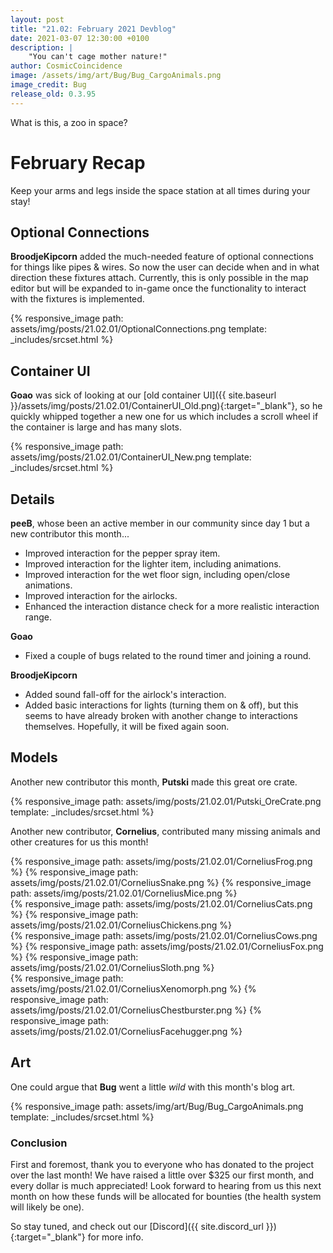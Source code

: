 ```yaml
---
layout: post
title: "21.02: February 2021 Devblog"
date: 2021-03-07 12:30:00 +0100
description: |
    "You can't cage mother nature!"
author: CosmicCoincidence
image: /assets/img/art/Bug/Bug_CargoAnimals.png
image_credit: Bug
release_old: 0.3.95
---
```


What is this, a zoo in space?

# February Recap

Keep your arms and legs inside the space station at all times during your stay!

## Optional Connections

**BroodjeKipcorn** added the much-needed feature of optional connections for things like pipes & wires. So now the user can decide when and in what direction these fixtures attach. Currently, this is only possible in the map editor but will be expanded to in-game once the functionality to interact with the fixtures is implemented.

{% responsive_image path: assets/img/posts/21.02.01/OptionalConnections.png template: _includes/srcset.html %}

## Container UI

**Goao** was sick of looking at our [old container UI]({{ site.baseurl }}/assets/img/posts/21.02.01/ContainerUI_Old.png){:target="_blank"}, so he quickly whipped together a new one for us which includes a scroll wheel if the container is large and has many slots.

{% responsive_image path: assets/img/posts/21.02.01/ContainerUI_New.png template: _includes/srcset.html %}

## Details

**peeB**, whose been an active member in our community since day 1 but a new contributor this month...

- Improved interaction for the pepper spray item.
- Improved interaction for the lighter item, including animations.
- Improved interaction for the wet floor sign, including open/close animations.
- Improved interaction for the airlocks.
- Enhanced the interaction distance check for a more realistic interaction range.

**Goao**

- Fixed a couple of bugs related to the round timer and joining a round.

**BroodjeKipcorn**

- Added sound fall-off for the airlock's interaction.
- Added basic interactions for lights (turning them on & off), but this seems to have already broken with another change to interactions themselves. Hopefully, it will be fixed again soon.

## Models

Another new contributor this month, **Putski** made this great ore crate.

{% responsive_image path: assets/img/posts/21.02.01/Putski_OreCrate.png template: _includes/srcset.html %}

Another new contributor, **Cornelius**, contributed many missing animals and other creatures for us this month!

<div class='horizontal-3' markdown='1'>
  {% responsive_image path: assets/img/posts/21.02.01/CorneliusFrog.png %}
  {% responsive_image path: assets/img/posts/21.02.01/CorneliusSnake.png %}
  {% responsive_image path: assets/img/posts/21.02.01/CorneliusMice.png %}
</div>

<div class='horizontal-2' markdown='1'>
  {% responsive_image path: assets/img/posts/21.02.01/CorneliusCats.png %}
  {% responsive_image path: assets/img/posts/21.02.01/CorneliusChickens.png %}
</div>

<div class='horizontal-3' markdown='1'>
  {% responsive_image path: assets/img/posts/21.02.01/CorneliusCows.png %}
  {% responsive_image path: assets/img/posts/21.02.01/CorneliusFox.png %}
  {% responsive_image path: assets/img/posts/21.02.01/CorneliusSloth.png %}
</div>

<div class='horizontal-3' markdown='1'>
  {% responsive_image path: assets/img/posts/21.02.01/CorneliusXenomorph.png %}
  {% responsive_image path: assets/img/posts/21.02.01/CorneliusChestburster.png %}
  {% responsive_image path: assets/img/posts/21.02.01/CorneliusFacehugger.png %}
</div>

## Art

One could argue that **Bug** went a little *wild* with this month's blog art.

{% responsive_image path: assets/img/art/Bug/Bug_CargoAnimals.png template: _includes/srcset.html %}

### Conclusion

First and foremost, thank you to everyone who has donated to the project over the last month! We have raised a little over $325 our first month, and every dollar is much appreciated! Look forward to hearing from us this next month on how these funds will be allocated for bounties (the health system will likely be one).

So stay tuned, and check out our [Discord]({{ site.discord_url }}){:target="_blank"} for more info.
